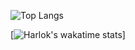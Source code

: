 ![Top Langs](https://github-readme-stats.vercel.app/api/top-langs/?username=KinanLak&layout=compact&langs_count=4&hide=css,html&theme=radical)

[![Harlok's wakatime stats](https://github-readme-stats.vercel.app/api/wakatime?username=KinanLak)]
